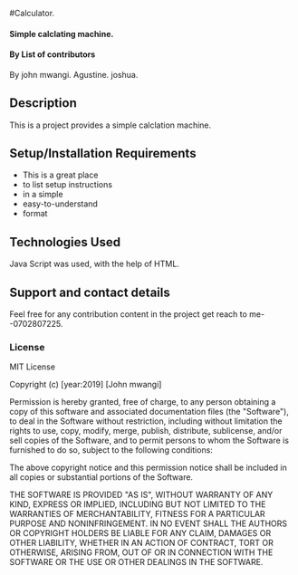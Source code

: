#Calculator.
#### Simple calclating machine.
#### By **List of contributors**
By john mwangi.
Agustine.
joshua.
## Description
This is a project provides a simple calclation machine.
## Setup/Installation Requirements
* This is a great place
* to list setup instructions
* in a simple
* easy-to-understand
* format
## Technologies Used
Java Script was used, with the help of HTML.
## Support and contact details
Feel free for any contribution content in the project get reach to me--0702807225.
### License

 MIT License

Copyright (c) [year:2019] [John mwangi]

Permission is hereby granted, free of charge, to any person obtaining a copy
of this software and associated documentation files (the "Software"), to deal
in the Software without restriction, including without limitation the rights
to use, copy, modify, merge, publish, distribute, sublicense, and/or sell
copies of the Software, and to permit persons to whom the Software is
furnished to do so, subject to the following conditions:

The above copyright notice and this permission notice shall be included in all
copies or substantial portions of the Software.

THE SOFTWARE IS PROVIDED "AS IS", WITHOUT WARRANTY OF ANY KIND, EXPRESS OR
IMPLIED, INCLUDING BUT NOT LIMITED TO THE WARRANTIES OF MERCHANTABILITY,
FITNESS FOR A PARTICULAR PURPOSE AND NONINFRINGEMENT. IN NO EVENT SHALL THE
AUTHORS OR COPYRIGHT HOLDERS BE LIABLE FOR ANY CLAIM, DAMAGES OR OTHER
LIABILITY, WHETHER IN AN ACTION OF CONTRACT, TORT OR OTHERWISE, ARISING FROM,
OUT OF OR IN CONNECTION WITH THE SOFTWARE OR THE USE OR OTHER DEALINGS IN THE
SOFTWARE.
